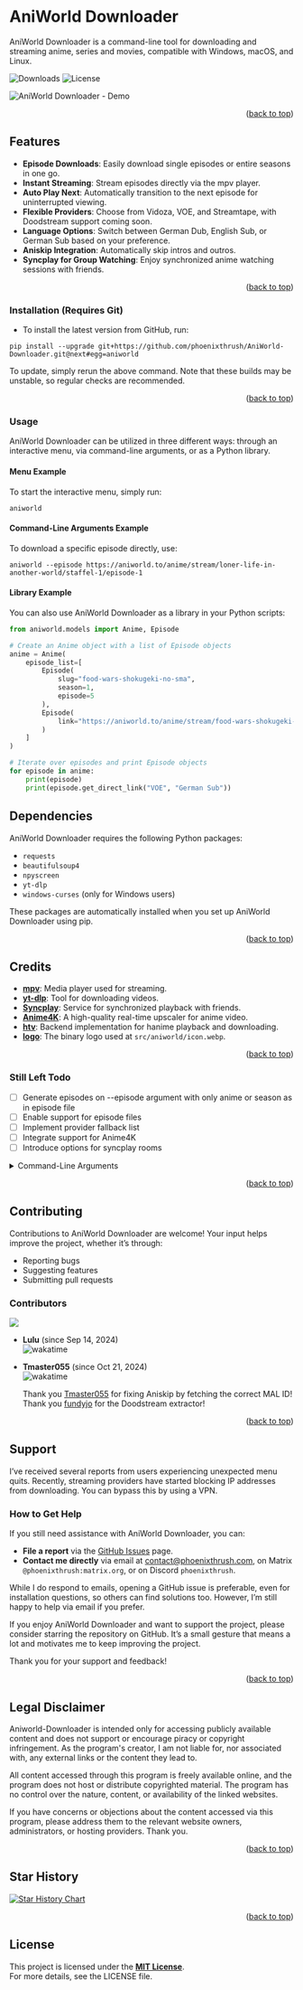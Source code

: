 <a id="readme-top"></a>
# AniWorld Downloader

AniWorld Downloader is a command-line tool for downloading and streaming anime, series and movies, compatible with Windows, macOS, and Linux.

![Downloads](https://img.shields.io/pypi/dm/aniworld?label=Downloads&color=blue)
![License](https://img.shields.io/pypi/l/aniworld?label=License&color=blue)

![AniWorld Downloader - Demo](https://github.com/phoenixthrush/AniWorld-Downloader/blob/next/.github/assets/demo.png?raw=true)

<p align="right">(<a href="#readme-top">back to top</a>)</p>

## Features

- **Episode Downloads**: Easily download single episodes or entire seasons in one go.
- **Instant Streaming**: Stream episodes directly via the mpv player.
- **Auto Play Next**: Automatically transition to the next episode for uninterrupted viewing.
- **Flexible Providers**: Choose from Vidoza, VOE, and Streamtape, with Doodstream support coming soon.
- **Language Options**: Switch between German Dub, English Sub, or German Sub based on your preference.
- **Aniskip Integration**: Automatically skip intros and outros.
- **Syncplay for Group Watching**: Enjoy synchronized anime watching sessions with friends.

<p align="right">(<a href="#readme-top">back to top</a>)</p>

### Installation (Requires Git)

- To install the latest version from GitHub, run:

```shell
pip install --upgrade git+https://github.com/phoenixthrush/AniWorld-Downloader.git@next#egg=aniworld
```

To update, simply rerun the above command. Note that these builds may be unstable, so regular checks are recommended.

<p align="right">(<a href="#readme-top">back to top</a>)</p>

### Usage

AniWorld Downloader can be utilized in three different ways: through an interactive menu, via command-line arguments, or as a Python library.

#### Menu Example
To start the interactive menu, simply run:
```shell
aniworld
```

#### Command-Line Arguments Example
To download a specific episode directly, use:
```shell
aniworld --episode https://aniworld.to/anime/stream/loner-life-in-another-world/staffel-1/episode-1
```

#### Library Example
You can also use AniWorld Downloader as a library in your Python scripts:
```python
from aniworld.models import Anime, Episode

# Create an Anime object with a list of Episode objects
anime = Anime(
    episode_list=[
        Episode(
            slug="food-wars-shokugeki-no-sma",
            season=1,
            episode=5
        ),
        Episode(
            link="https://aniworld.to/anime/stream/food-wars-shokugeki-no-sma/staffel-1/episode-6"
        )
    ]
)

# Iterate over episodes and print Episode objects
for episode in anime:
    print(episode)
    print(episode.get_direct_link("VOE", "German Sub"))
```

## Dependencies

AniWorld Downloader requires the following Python packages:

- `requests`
- `beautifulsoup4`
- `npyscreen`
- `yt-dlp`
- `windows-curses` (only for Windows users)

These packages are automatically installed when you set up AniWorld Downloader using pip.

<p align="right">(<a href="#readme-top">back to top</a>)</p>

## Credits
- **[mpv](https://github.com/mpv-player/mpv.git)**: Media player used for streaming.
- **[yt-dlp](https://github.com/yt-dlp/yt-dlp.git)**: Tool for downloading videos.
- **[Syncplay](https://github.com/Syncplay/syncplay.git)**: Service for synchronized playback with friends.
- **[Anime4K](https://github.com/bloc97/Anime4K)**: A high-quality real-time upscaler for anime video.
- **[htv](https://github.com/rxqv/htv)**: Backend implementation for hanime playback and downloading.
- **[logo](https://github.com/phoenixthrush/AniWorld-Downloader/blob/next/src/aniworld/icon.png?raw=true)**: The binary logo used at `src/aniworld/icon.webp`.

<p align="right">(<a href="#readme-top">back to top</a>)</p>

### Still Left Todo

- [ ] Generate episodes on --episode argument with only anime or season as in episode file
- [ ] Enable support for episode files
- [ ] Implement provider fallback list
- [ ] Integrate support for Anime4K
- [ ] Introduce options for syncplay rooms

<details>
  <summary>Command-Line Arguments</summary>

- [x] --help
- [x] --version
- [x] --debug
- [ ] --uninstall
- [x] --update
- [x] --slug
- [ ] --link
- [ ] --query
- [x] --episode
- [ ] --episode-file
- [x] --episode-local
- [x] --action
- [ ] --output
- [x] --output-directory
- [x] --language
- [x] --provider
- [ ] --anime4k
- [x] --syncplay-hostname
- [x] --syncplay-username
- [x] --syncplay-room
- [x] --syncplay-password
- [x] --aniskip
- [ ] --keep-watching
- [ ] --random-anime
- [x] --only-direct-link
- [x] --only-command

</details>

<p align="right">(<a href="#readme-top">back to top</a>)</p>

## Contributing
Contributions to AniWorld Downloader are welcome! Your input helps improve the project, whether it’s through:
- Reporting bugs
- Suggesting features
- Submitting pull requests

### Contributors

<a href="https://github.com/phoenixthrush/Aniworld-Downloader/graphs/contributors">
  <img src="https://contrib.rocks/image?repo=phoenixthrush/Aniworld-Downloader" />
</a>

- **Lulu** (since Sep 14, 2024)  
  ![wakatime](https://wakatime.com/badge/user/ebc8f6ad-7a1c-4f3a-ad43-cc402feab5fc/project/408bbea7-23d0-4d6c-846d-79628e6b136c.svg)

- **Tmaster055** (since Oct 21, 2024)  
  ![wakatime](https://wakatime.com/badge/user/79a1926c-65a1-4f1c-baf3-368712ebbf97/project/5f191c34-1ee2-4850-95c3-8d85d516c449.svg)

  Thank you [Tmaster055](https://github.com/Tmaster055) for fixing Aniskip by fetching the correct MAL ID!<br>
  Thank you [fundyjo](https://github.com/fundyjo) for the Doodstream extractor!

<p align="right">(<a href="#readme-top">back to top</a>)</p>

## Support

I’ve received several reports from users experiencing unexpected menu quits. Recently, streaming providers have started blocking IP addresses from downloading. You can bypass this by using a VPN.

### How to Get Help
If you still need assistance with AniWorld Downloader, you can:

- **File a report** via the [GitHub Issues](https://github.com/phoenixthrush/AniWorld-Downloader/issues) page.
- **Contact me directly** via email at [contact@phoenixthrush.com](mailto:contact@phoenixthrush.com), on Matrix `@phoenixthrush:matrix.org`, or on Discord `phoenixthrush`.

While I do respond to emails, opening a GitHub issue is preferable, even for installation questions, so others can find solutions too. However, I’m still happy to help via email if you prefer.

If you enjoy AniWorld Downloader and want to support the project, please consider starring the repository on GitHub. It’s a small gesture that means a lot and motivates me to keep improving the project.

Thank you for your support and feedback!

<p align="right">(<a href="#readme-top">back to top</a>)</p>

## Legal Disclaimer

Aniworld-Downloader is intended only for accessing publicly available content and does not support or encourage piracy or copyright infringement. As the program's creator, I am not liable for, nor associated with, any external links or the content they lead to.

All content accessed through this program is freely available online, and the program does not host or distribute copyrighted material. The program has no control over the nature, content, or availability of the linked websites.

If you have concerns or objections about the content accessed via this program, please address them to the relevant website owners, administrators, or hosting providers. Thank you.

<p align="right">(<a href="#readme-top">back to top</a>)</p>

## Star History

[![Star History Chart](https://api.star-history.com/svg?repos=phoenixthrush/Aniworld-Downloader&type=Date)](https://star-history.com/#phoenixthrush/Aniworld-Downloader&Date)

<p align="right">(<a href="#readme-top">back to top</a>)</p>

## License
This project is licensed under the **[MIT License](LICENSE)**.  
For more details, see the LICENSE file.
